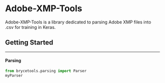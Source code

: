 # Adobe-XMP-Tools

Adobe-XMP-Tools is a library dedicated to parsing Adobe XMP files into .csv for training in Keras.

## Getting Started
---
#### Parsing
```python
from brycetools.parsing import Parser
myParser

```
